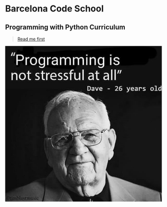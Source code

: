 # Barcelona Code School

## Programming with Python Curriculum

> [Read me first](./js_cur/JS-Full-Stack-Bootcamp-Daily-Workflow.md)

![](./py_cur/pics/dave.jpg)

